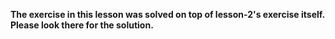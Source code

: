 **The exercise in this lesson was solved on top of lesson-2's exercise itself. Please look there for the solution.**
